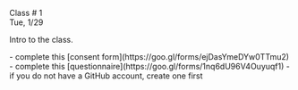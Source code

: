 <div class="lecture1">

<div class="column_date">
<p markdown="block">

Class # 1 <br>
Tue, 1/29



</p>
</div>

<div class="column_materials">
<p markdown="block">

Intro to the class.

<!--

[Course logistics](slides/week1/course_logistics.html)  

Material:

- Videos:
    - [What is Open Source](https://youtu.be/7c0IrsDsNaw) by Mozilla

	Open source is a movement and a model -- for making and sharing collaboratively and publicly.
    - [Open Source Basics](https://youtu.be/Tyd0FO0tko8) by Intel Software

	A simple explanation of how open source projects manage change as well as the structure,
        roles, and terminology of open source software.

    - [How to jump start your career in open source](https://youtu.be/9X6HYoTl3K0) by  Eric D. Schabell, Red Hat, All Things Open 2018.

- Readings:
    - [{{ site.book_opt_1 }}]( {{ site.book_opt_1_link }}), chapter 1
    - [{{ site.book_opt_1 }}]( {{ site.book_opt_1_link }}), chapter 3, IRC section (p. 66)

- For Windows users:
    - [Windows Subsystem for Linux Documentation](https://docs.microsoft.com/en-us/windows/wsl/about)
-->
</p>
</div>

<div class="column_assign">
<p markdown="block">
- complete this [consent form](https://goo.gl/forms/ejDasYmeDYw0TTmu2)
- complete this [questionnaire](https://goo.gl/forms/1nq6dU96V4Ouyuqf1) - if you do not have a GitHub account, create one first





</p>
</div>

</div>
